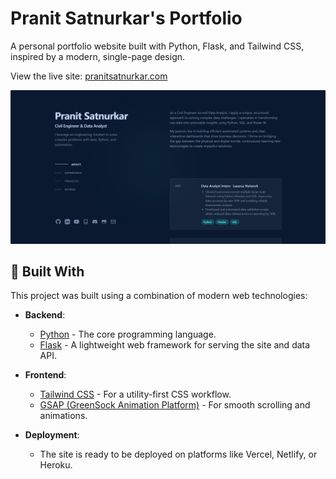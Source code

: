 # Pranit Satnurkar's Portfolio

A personal portfolio website built with Python, Flask, and Tailwind CSS, inspired by a modern, single-page design.

View the live site: [pranitsatnurkar.com](https://#) 

![Portfolio Screenshot](./images/screenshot.png)
## 🔨 Built With

This project was built using a combination of modern web technologies:

* **Backend**:
    * [Python](https://www.python.org/) - The core programming language.
    * [Flask](https://flask.palletsprojects.com/) - A lightweight web framework for serving the site and data API.

* **Frontend**:
    * [Tailwind CSS](https://tailwindcss.com/) - For a utility-first CSS workflow.
    * [GSAP (GreenSock Animation Platform)](https://greensock.com/gsap/) - For smooth scrolling and animations.

* **Deployment**:
    * The site is ready to be deployed on platforms like Vercel, Netlify, or Heroku.
